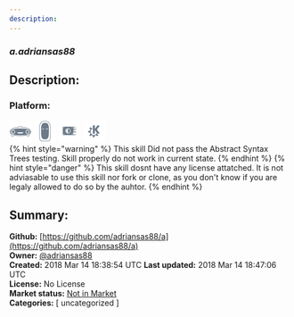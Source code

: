```yaml
---
description: 
---
```


### _a.adriansas88_  
## Description:  
  
  
  
### Platform:  
 ![Mark I](../.gitbook/assets/mark-1-icon.png)  ![Mark II](../.gitbook/assets/mark-2-icon.png)  ![Picroft](../.gitbook/assets/picroft-icon.png)  ![plasmoid](../.gitbook/assets/kde.png)   
{% hint style="warning" %}
This skill Did not pass the Abstract Syntax Trees testing. Skill properly do not work in current state.
{% endhint %}
{% hint style="danger" %}
This skill dosnt have any license attatched. It is not adviasable to use this skill nor fork or clone, as you don't know if you are legaly allowed to do so by the auhtor.
{% endhint %}
  
## Summary:  
**Github:** [https://github.com/adriansas88/a](https://github.com/adriansas88/a)  
**Owner:** [@adriansas88](https://github.com/adriansas88)  
**Created:** 2018 Mar 14 18:38:54 UTC  **Last updated:** 2018 Mar 14 18:47:06 UTC  
**License:** No License  
**Market status:** [Not in Market](https://market.mycroft.ai/skill/)  
**Categories:** [ uncategorized ]   
